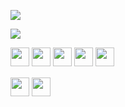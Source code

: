 <!DOCTYPE html>
<html lang="en">
<head>
    <meta charset="UTF-8">
    <meta http-equiv="X-UA-Compatible" content="IE=edge">
    <meta name="viewport" content="width=device-width, initial-scale=1.0">
    <link rel="stylesheet" href="README.css">
    <title>Document</title>
</head>
<body>

<p class="center"><img src="https://lh3.googleusercontent.com/u/0/drive-viewer/AAOQEOQ_NIJ7WGFk5xdvRznHMJQo4jqwdXLI7gNQhcoao14PAtPJTWTir79YwfxyPkYcTXi-E6W2iFwx8Nu_ny9k3hZZCvCViQ=w1323-h939"></p>

<p class="center"><img src="https://github-readme-stats.vercel.app/api?username=BrayamBarros&show_icons=true&theme=dark"></p>

<p class="center">
<img src="https://img.shields.io/badge/c++-%2300599C.svg?style=for-the-badge&logo=c%2B%2B&logoColor=white" style="margin-bottom: 4px;" height="30px">
<img src="https://img.shields.io/badge/php-%23777BB4.svg?style=for-the-badge&logo=php&logoColor=white" style="margin-bottom: 4px;" height="30px">
<img src="https://img.shields.io/badge/html5-%23E34F26.svg?style=for-the-badge&logo=html5&logoColor=white" style="margin-bottom: 4px;" height="30px">
<img src="https://img.shields.io/badge/css3-%231572B6.svg?style=for-the-badge&logo=css3&logoColor=white" style="margin-bottom: 4px;" height="30px">
<img src="https://img.shields.io/badge/Batch-black?style=for-the-badge&logo=shell&logoColor=white" style="margin-bottom: 4px;" height="30px">
</p>

<p class="center">
<a href="https://linkedin.com/in/brayambarros"><img src="https://img.shields.io/badge/linkedin-%230077B5.svg?style=for-the-badge&logo=linkedin&logoColor=white" style="margin-bottom: 4px;" height="30px" target="_blank"></a>
<a href="https://www.linktr.ee/brayambarros"><img src="https://img.shields.io/badge/-Portfólio-white?style=for-the-badge&&logo=linktree&logoColor=black" style="margin-bottom: 4px;" height="30px" target="_blank"></a>
</p>

</body>
</html>
